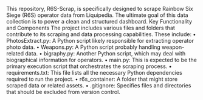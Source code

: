 This repository, R6S-Scrap, is specifically designed to scrape Rainbow Six Siege (R6S) operator data from Liquipedia. The ultimate goal of this data collection is to power a clean and structured dashboard.
Key Functionality and Components
The project includes various files and folders that contribute to its scraping and data processing capabilities. These include:
•
PhotosExtract.py: A Python script likely responsible for extracting operator photo data.
•
Weapons.py: A Python script probably handling weapon-related data.
•
bigraphy.py: Another Python script, which may deal with biographical information for operators.
•
main.py: This is expected to be the primary execution script that orchestrates the scraping process.
•
requirements.txt: This file lists all the necessary Python dependencies required to run the project.
•
r6s_container: A folder that might store scraped data or related assets.
•
.gitignore: Specifies files and directories that should be excluded from version control.

